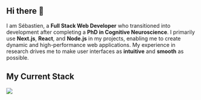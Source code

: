 ## Hi there 👋


I am Sébastien, a **Full Stack Web Developer** who transitioned into development after completing a **PhD in Cognitive Neuroscience**. I primarily use **Next.js**, **React**, and **Node.js** in my projects, enabling me to create dynamic and high-performance web applications. My experience in research drives me to make user interfaces as **intuitive** and **smooth** as possible. 

## My Current Stack

![](https://skillicons.dev/icons?i=js,typescript,react,nodejs,nextjs,tailwindcss,prisma,supabase)
